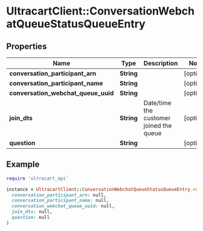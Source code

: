 # UltracartClient::ConversationWebchatQueueStatusQueueEntry

## Properties

| Name | Type | Description | Notes |
| ---- | ---- | ----------- | ----- |
| **conversation_participant_arn** | **String** |  | [optional] |
| **conversation_participant_name** | **String** |  | [optional] |
| **conversation_webchat_queue_uuid** | **String** |  | [optional] |
| **join_dts** | **String** | Date/time the customer joined the queue | [optional] |
| **question** | **String** |  | [optional] |

## Example

```ruby
require 'ultracart_api'

instance = UltracartClient::ConversationWebchatQueueStatusQueueEntry.new(
  conversation_participant_arn: null,
  conversation_participant_name: null,
  conversation_webchat_queue_uuid: null,
  join_dts: null,
  question: null
)
```

